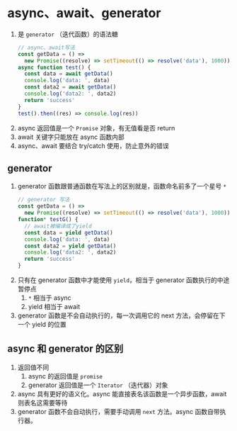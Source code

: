 # async、await、generator

1. 是 `generator` （迭代函数）的语法糖
   ```js
   // async、await写法
   const getData = () =>
     new Promise((resolve) => setTimeout(() => resolve('data'), 1000))
   async function test() {
     const data = await getData()
     console.log('data: ', data)
     const data2 = await getData()
     console.log('data2: ', data2)
     return 'success'
   }
   test().then((res) => console.log(res))
   ```
2. async 返回值是一个 `Promise` 对象，有无值看是否 return
3. await 关键字只能放在 async 函数内部
4. async、await 要结合 try/catch 使用，防止意外的错误

## generator

1. generator 函数跟普通函数在写法上的区别就是，函数命名前多了一个星号 `*`
   ```js
   // generator 写法
   const getData = () =>
     new Promise((resolve) => setTimeout(() => resolve('data'), 1000))
   function* testG() {
     // await被编译成了yield
     const data = yield getData()
     console.log('data: ', data)
     const data2 = yield getData()
     console.log('data2: ', data2)
     return 'success'
   }
   ```
2. 只有在 generator 函数中才能使用 `yield`，相当于 generator 函数执行的中途暂停点
   1. `*` 相当于 async
   2. yield 相当于 await
3. generator 函数是不会自动执行的，每一次调用它的 next 方法，会停留在下一个 yield 的位置

## async 和 generator 的区别

1. 返回值不同
   1. async 的返回值是 `promise`
   2. generator 返回值是一个 `Iterator` （迭代器）对象
2. async 具有更好的语义化。async 能直接表名该函数是一个异步函数，await 则表名这需要等待
3. generator 函数不会自动执行，需要手动调用 `next` 方法。async 函数自带执行器。
